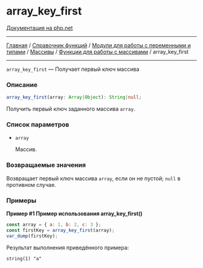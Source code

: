 # array_key_first

[Документация на php.net](https://www.php.net/manual/ru/function.array-key-first.php)

---

[Главная](../../../../../README.md) / [Справочник функций](../../../../funcref.md) /
[Модули для работы с переменными и типами](../../../vartype.md) / [Массивы](../../array.md) /
[Функции для работы с массивами](../func.md) / array_key_first

---

`array_key_first` — Получает первый ключ массива

### Описание

```ts
array_key_first(array: Array|Object): String|null;
```

Получить первый ключ заданного массива `array`.

### Список параметров

-   `array`

    Массив.

### Возвращаемые значения

Возвращает первый ключ массива `array`, если он не пустой; `null` в противном случае.

### Примеры

**Пример #1 Пример использования array_key_first()**

```js
const array = { a: 1, b: 2, c: 3 };
const firstKey = array_key_first(array);
var_dump(firstKey);
```

Результат выполнения приведённого примера:

    string(1) "a"
